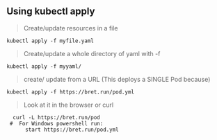 ## Using kubectl apply


> Create/update resources in a file
```shell
kubectl apply -f myfile.yaml
```

> Create/update a whole directory of yaml with -f
```shell
kubectl apply -f myyaml/
```

> create/ update from a URL (This deploys a SINGLE Pod because)
```shell
kubectl apply -f https://bret.run/pod.yml
```

> Look at it in the browser or curl
```shell
  curl -L https://bret.run/pod
 #  For Windows powershell run: 
      start https://bret.run/pod.yml 
```
